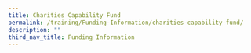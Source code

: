 ```yaml
---
title: Charities Capability Fund
permalink: /training/Funding-Information/charities-capability-fund/
description: ""
third_nav_title: Funding Information
---
```

